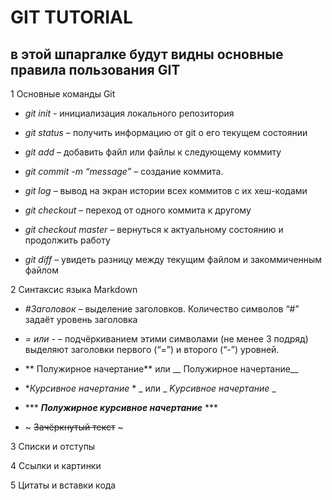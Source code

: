 # GIT TUTORIAL
## в этой шпаргалке будут видны основные правила пользования GIT 
1 Основные команды Git

* *git init* - инициализация локального репозитория

* *git status* – получить информацию от git о его текущем состоянии

* *git add* – добавить файл или файлы к следующему коммиту

* *git commit -m “message”* – создание коммита.

* *git log* – вывод на экран истории всех коммитов с их хеш-кодами

* *git checkout* – переход от одного коммита к другому

* *git checkout master* – вернуться к актуальному состоянию и продолжить работу

* *git diff*  – увидеть разницу между текущим файлом и закоммиченным файлом


2 Синтаксис языка Markdown

* *#Заголовок* – выделение заголовков. Количество символов “#” задаёт уровень заголовка 

* *= или -* – подчёркиванием этими символами (не менее 3 подряд) выделяют заголовки первого
(“=”) и второго (“-”) уровней.

- ** Полужирное начертание** или __ Полужирное начертание__

 * **Курсивное начертание* * _ или _ _Kурсивное начертание_ _
 
 *   *** ***Полужирное курсивное начертание*** ***

 * ~ ~~Зачёркнутый текст~~ ~

 



3 Списки и отступы

4 Ссылки и картинки

5 Цитаты и вставки кода
